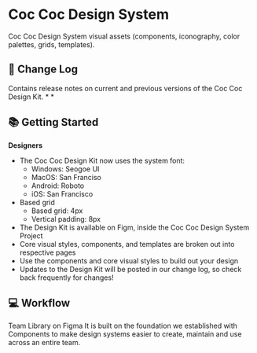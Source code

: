 # Coc Coc Design System
Coc Coc Design System visual assets (components, iconography, color palettes, grids, templates).

## 📝 Change Log
Contains release notes on current and previous versions of the Coc Coc Design Kit.
* 
* 

## 📚 Getting Started
**Designers**
* The Coc Coc Design Kit now uses the system font:
  * Windows: Seogoe UI
  * MacOS: San Franciso
  * Android: Roboto
  * iOS: San Francisco
* Based grid
  * Based grid: 4px
  * Vertical padding: 8px
* The Design Kit is available on Figm, inside the Coc Coc Design System Project
* Core visual styles, components, and templates are broken out into respective pages
* Use the components and core visual styles to build out your design
* Updates to the Design Kit will be posted in our change log, so check back frequently for changes!

## 💻 Workflow
Team Library on Figma
It is built on the foundation we established with Components to make design systems easier to create, maintain and use across an entire team.
